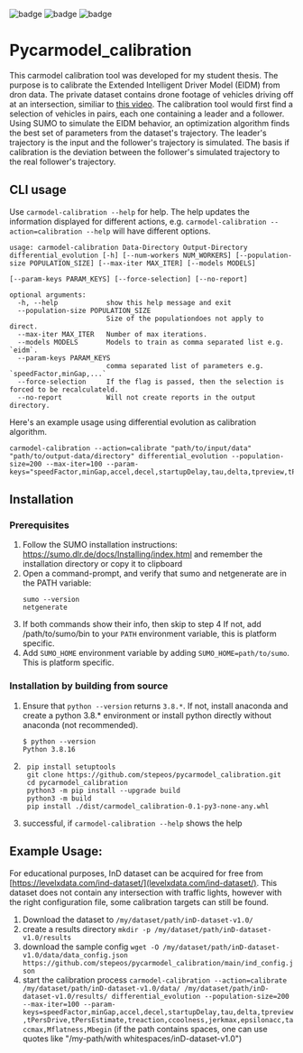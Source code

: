 ![badge](https://img.shields.io/endpoint?url=https://gist.githubusercontent.com/stepeos/294e13317bfd466118101ec156067757/raw) ![badge](https://img.shields.io/endpoint?url=https://gist.githubusercontent.com/stepeos/00d7e970025d1bf6f150568dc326c50d/raw) ![badge](https://img.shields.io/endpoint?url=https://gist.githubusercontent.com/stepeos/a9924565e021b9c897e7e89e3ea4163b/raw)

# Pycarmodel_calibration
This carmodel calibration tool was developed for my student thesis. The purpose is to calibrate the Extended Intelligent Driver Model (EIDM) from dron data. The private dataset contains drone footage of vehicles driving off at an intersection, similiar to [this video](https://www.youtube.com/watch?v=Vz4f8Gy6P1Q).
The calibration tool would first find a selection of vehicles in pairs, each one containing a leader and a follower. Using SUMO to simulate the EIDM behavior, an optimization algorithm finds the best set of parameters from the dataset's trajectory. The leader's trajectory is the input and the follower's trajectory is simulated. The basis if calibration is the deviation between the follower's simulated trajectory to the real follower's trajectory.


## CLI usage
Use `carmodel-calibration --help` for help. The help updates the information displayed for different actions, e.g. `carmodel-calibration --action=calibration --help` will have different options.
```
usage: carmodel-calibration Data-Directory Output-Directory differential_evolution [-h] [--num-workers NUM_WORKERS] [--population-size POPULATION_SIZE] [--max-iter MAX_ITER] [--models MODELS]
                                                                     [--param-keys PARAM_KEYS] [--force-selection] [--no-report]

optional arguments:
  -h, --help            show this help message and exit
  --population-size POPULATION_SIZE
                        Size of the populationdoes not apply to direct.
  --max-iter MAX_ITER   Number of max iterations.
  --models MODELS       Models to train as comma separated list e.g. `eidm`.
  --param-keys PARAM_KEYS
                        comma separated list of parameters e.g. `speedFactor,minGap,...`
  --force-selection     If the flag is passed, then the selection is forced to be recalculateld.
  --no-report           Will not create reports in the output directory.
```


Here's an example usage using differential evolution as calibration algorithm.
```
carmodel-calibration --action=calibrate "path/to/input/data" "path/to/output-data/directory" differential_evolution --population-size=200 --max-iter=100 --param-keys="speedFactor,minGap,accel,decel,startupDelay,tau,delta,tpreview,tPersDrive,tPersEstimate,treaction,ccoolness,jerkmax,epsilonacc,taccmax,Mflatness,Mbegin"
```

## Installation
### Prerequisites
1. Follow the SUMO installation instructions: https://sumo.dlr.de/docs/Installing/index.html and remember the installation directory or copy it to clipboard
2. Open a command-prompt, and verify that sumo and netgenerate are in the PATH variable:
   ```
   sumo --version
   netgenerate
   ```
3. If both commands show their info, then skip to step 4
   If not, add /path/to/sumo/bin to your `PATH` environment variable, this is platform specific.
4. Add `SUMO_HOME` environment variable by adding `SUMO_HOME=path/to/sumo`. This is platform specific.

### Installation by building from source
1. Ensure that `python --version` returns `3.8.*`. If not, install anaconda and create a python 3.8.* environment or install python directly without anaconda (not recommended).
   ```
   $ python --version
   Python 3.8.16
   ```
2. ```
    pip install setuptools
    git clone https://github.com/stepeos/pycarmodel_calibration.git
    cd pycarmodel_calibration
    python3 -m pip install --upgrade build
    python3 -m build
    pip install ./dist/carmodel_calibration-0.1-py3-none-any.whl
    ```
3. successful, if `carmodel-calibration --help` shows the help

##  Example Usage:
For educational purposes, InD dataset can be acquired for free from [https://levelxdata.com/ind-dataset/](levelxdata.com/ind-dataset/). This dataset does not contain any intersection with traffic lights, however with the right configuration file, some calibration targets can still be found.
1. Download the dataset to `/my/dataset/path/inD-dataset-v1.0/`
2. create a results directory `mkdir -p /my/dataset/path/inD-dataset-v1.0/results`
3. download the sample config `wget -O /my/dataset/path/inD-dataset-v1.0/data/data_config.json https://github.com/stepeos/pycarmodel_calibration/main/ind_config.json`
4. start the calibration process `carmodel-calibration --action=calibrate /my/dataset/path/inD-dataset-v1.0/data/ /my/dataset/path/inD-dataset-v1.0/results/ differential_evolution --population-size=200 --max-iter=100 --param-keys=speedFactor,minGap,accel,decel,startupDelay,tau,delta,tpreview,tPersDrive,tPersEstimate,treaction,ccoolness,jerkmax,epsilonacc,taccmax,Mflatness,Mbegin` (if the path contains spaces, one can use quotes like "/my-path/with whitespaces/inD-dataset-v1.0")


